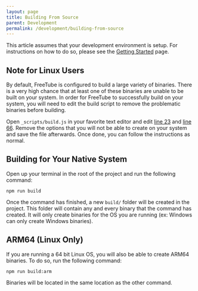 ```yaml
---
layout: page
title: Building From Source
parent: Development
permalink: /development/building-from-source
---
```


This article assumes that your development environment is setup. For instructions on how to do so, please see the [Getting Started](/development/getting-started/) page.

## Note for Linux Users

By default, FreeTube is configured to build a large variety of binaries. There is a very high chance that at least one of these binaries are unable to be built on your system. In order for FreeTube to successfully build on your system, you will need to edit the build script to remove the problematic binaries before building.

Open `_scripts/build.js` in your favorite text editor and edit [line 23](https://github.com/FreeTubeApp/FreeTube/blob/development/_scripts/build.js#L23) and [line 66](https://github.com/FreeTubeApp/FreeTube/blob/development/_scripts/build.js#L66). Remove the options that you will not be able to create on your system and save the file afterwards. Once done, you can follow the instructions as normal.

## Building for Your Native System

Open up your terminal in the root of the project and run the following command:

```
npm run build
```

Once the command has finished, a new `build/` folder will be created in the project. This folder will contain any and every binary that the command has created. It will only create binaries for the OS you are running (ex: Windows can only create Windows binaries).

## ARM64 (Linux Only)

If you are running a 64 bit Linux OS, you will also be able to create ARM64 binaries. To do so, run the following command:

```
npm run build:arm
```

Binaries will be located in the same location as the other command.
